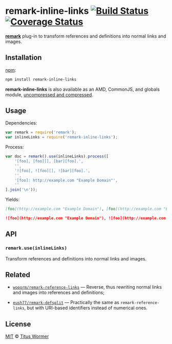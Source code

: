 # remark-inline-links [![Build Status][travis-badge]][travis] [![Coverage Status][codecov-badge]][codecov]

[**remark**][remark] plug-in to transform
references and definitions into normal links and images.

## Installation

[npm][npm-install]:

```bash
npm install remark-inline-links
```

**remark-inline-links** is also available as an AMD, CommonJS, and
globals module, [uncompressed and compressed][releases].

## Usage

Dependencies:

```javascript
var remark = require('remark');
var inlineLinks = require('remark-inline-links');
```

Process:

```javascript
var doc = remark().use(inlineLinks).process([
    '[foo], [foo][], [bar][foo].',
    '',
    '![foo], ![foo][], ![bar][foo].',
    '',
    '[foo]: http://example.com "Example Domain"',
    ''
].join('\n'));
```

Yields:

```md
[foo](http://example.com "Example Domain"), [foo](http://example.com "Example Domain"), [bar](http://example.com "Example Domain").

![foo](http://example.com "Example Domain"), ![foo](http://example.com "Example Domain"), ![bar](http://example.com "Example Domain").
```

## API

### `remark.use(inlineLinks)`

Transform references and definitions into normal links and images.

## Related

*   [`wooorm/remark-reference-links`](https://github.com/wooorm/remark-reference-links)
    — Reverse, thus rewriting normal links and images into references
    and definitions;

*   [`eush77/remark-defsplit`](https://github.com/eush77/remark-defsplit)
    — Practically the same as `remark-reference-links`, but with
    URI-based identifiers instead of numerical ones.

## License

[MIT][license] © [Titus Wormer][author]

<!-- Definitions -->

[travis-badge]: https://img.shields.io/travis/wooorm/remark-inline-links/master.svg

[travis]: https://travis-ci.org/wooorm/remark-inline-links

[codecov-badge]: https://img.shields.io/codecov/c/github/wooorm/remark-inline-links.svg

[codecov]: https://codecov.io/github/wooorm/remark-inline-links

[npm-install]: https://docs.npmjs.com/cli/install

[releases]: https://github.com/wooorm/remark-inline-links/releases

[license]: LICENSE

[author]: http://wooorm.com

[remark]: https://github.com/wooorm/remark
